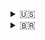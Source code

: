 <details>
  <summary> 🇺🇸 </summary>

 # Password Generator
The project consists of a desktop Java application that allows random passwords to be generated based on user-defined criteria, such as password length and the types of characters to be included (letters, numbers and symbols).

### Features
- Graphical interface: The application uses Java's Swing library to create a user-friendly graphical interface, allowing the user to interact with the application intuitively.
- Password customization: The user can set the length of the desired password and choose which types of characters will be included in the password (letters, numbers and symbols). The options are presented as checkboxes on the interface.
- Random password generation: Based on the user's preferences, the application uses a secure random number generation algorithm (SecureRandom) or a standard random number generator (Random) to create a random password that meets the defined criteria. The generated password is displayed in a text area on the interface.

### Usage
To use the application, follow these steps:
1. Execution: Run the GeneratorGUI program, this will open the application's graphical interface.
2. Set the password preferences: In the interface, you will find a text field for entering the desired password length. You can also select or deselect the checkboxes to include or exclude the desired character types in the password (letters, numbers and symbols).
3. Generate the password: Click on the "Generate" button to generate the random password based on the preferences you set.
4. View the generated password: The generated password will be displayed in a text area on the interface. You can copy the password to the clipboard or use it as required.
5. Repeat the process: If you want to generate another password, you can adjust the preferences and click the "Generate" button again.
</details>
<details>
<summary> 🇧🇷 </summary>

# Gerador de Senhas
O projeto consiste em uma aplicação Java de desktop que permite gerar senhas aleatórias com base em critérios definidos pelo usuário, como comprimento da senha e os tipos de caracteres a serem incluídos (letras, números e símbolos).

### Funcionalidades
- Interface gráfica: A aplicação utiliza a biblioteca Swing do Java para criar uma interface gráfica amigável, permitindo ao usuário interagir com a aplicação de forma intuitiva.
- Personalização da senha: O usuário pode definir o comprimento da senha desejada e escolher quais tipos de caracteres serão incluídos na senha (letras, números e símbolos). As opções são apresentadas como caixas de seleção na interface.
- Geração de senha aleatória: Com base nas preferências do usuário, a aplicação utiliza um algoritmo de geração de números aleatórios seguro (SecureRandom) ou um gerador de números aleatórios padrão (Random) para criar uma senha aleatória que atenda aos critérios definidos. A senha gerada é exibida em uma área de texto na interface.

### Uso
Para utilizar a aplicação, siga as seguintes etapas:
1. Execução: Execute o programa GeradorGUI, isso abrirá a interface gráfica da aplicação.
2. Defina as preferências da senha: Na interface, você encontrará um campo de texto para inserir o comprimento desejado da senha. Você também pode selecionar ou desmarcar as caixas de seleção para incluir ou excluir os tipos de caracteres desejados na senha (letras, números e símbolos).
3. Gere a senha: Clique no botão "Gerar" para gerar a senha aleatória com base nas preferências definidas.
4. Visualize a senha gerada: A senha gerada será exibida em uma área de texto na interface. Você pode copiar a senha para a área de transferência ou usar conforme necessário.
5. Repita o processo: Se desejar gerar outra senha, você pode ajustar as preferências e clicar novamente no botão "Gerar".


</details>

